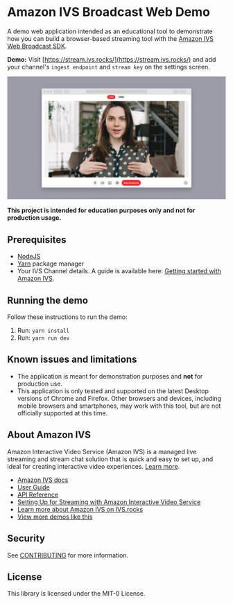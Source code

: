 # Amazon IVS Broadcast Web Demo

A demo web application intended as an educational tool to demonstrate how you can build a browser-based streaming tool with the [Amazon IVS Web Broadcast SDK](https://aws.github.io/amazon-ivs-web-broadcast/docs/sdk-guides/introduction).

**Demo:** Visit [https://stream.ivs.rocks/](https://stream.ivs.rocks/) and add your channel's `ingest endpoint` and `stream key` on the settings screen.

<img src="app-screenshot.png" alt="A web browser showing the demo application with a woman speaking into a camera." />

**This project is intended for education purposes only and not for production usage.**

## Prerequisites

- [NodeJS](https://nodejs.org/)
- [Yarn](https://yarnpkg.com/getting-started/install) package manager
- Your IVS Channel details. A guide is available here: [Getting started with Amazon IVS](https://docs.aws.amazon.com/ivs/latest/userguide/getting-started.html).

## Running the demo

Follow these instructions to run the demo:

1. Run: `yarn install`
2. Run: `yarn run dev`

## Known issues and limitations

- The application is meant for demonstration purposes and **not** for production use.
- This application is only tested and supported on the latest Desktop versions of Chrome and Firefox. Other browsers and devices, including mobile browsers and smartphones, may work with this tool, but are not officially supported at this time.

## About Amazon IVS

Amazon Interactive Video Service (Amazon IVS) is a managed live streaming and stream chat solution that is quick and easy to set up, and ideal for creating interactive video experiences. [Learn more](https://aws.amazon.com/ivs/).

- [Amazon IVS docs](https://docs.aws.amazon.com/ivs/)
- [User Guide](https://docs.aws.amazon.com/ivs/latest/userguide/)
- [API Reference](https://docs.aws.amazon.com/ivs/latest/APIReference/)
- [Setting Up for Streaming with Amazon Interactive Video Service](https://aws.amazon.com/blogs/media/setting-up-for-streaming-with-amazon-ivs/)
- [Learn more about Amazon IVS on IVS.rocks](https://ivs.rocks/)
- [View more demos like this](https://ivs.rocks/examples)

## Security

See [CONTRIBUTING](CONTRIBUTING.md#security-issue-notifications) for more information.

## License

This library is licensed under the MIT-0 License.
